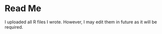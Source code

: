 # Read Me

I uploaded all R files I wrote. However, I may edit them in future as it will be required. 
